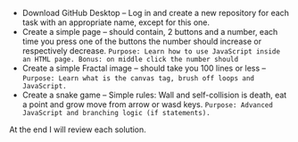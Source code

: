 * Download GitHub Desktop – Log in and create a new repository for each task with an appropriate name, except for this one. 
* Create a simple page – should contain, 2 buttons and a number, each time you press one of the buttons the number should increase or respectively decrease. 
`Purpose: Learn how to use JavaScript inside an HTML page. Bonus: on middle click the number should`
* Create a simple Fractal image – should take you 100 lines or less – `Purpose: Learn what is the canvas tag, brush off loops and JavaScript.`
* Create a snake game – Simple rules: Wall and self-collision is death, eat a point and grow move from arrow or wasd keys. `Purpose: Advanced JavaScript and branching logic (if statements).`

At the end I will review each solution.

